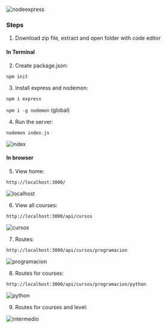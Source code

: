 ![nodeexpress](https://user-images.githubusercontent.com/68760595/211105265-3ad86dc3-0976-4b72-a9ab-fec464e56ae4.jpg)


### Steps

1. Download zip file, extract and open folder with code editor

#### In Terminal

2. Create package.json:

`npm init`

3. Install express and nodemon:

`npm i express`

`npm i -g nodemon` (global)

4. Run the server:

`nodemon index.js`

![index](https://user-images.githubusercontent.com/68760595/211103028-d1784c57-c84f-4a88-98c4-9212ab23e8c4.JPG)

#### In browser

5. View home:

`http://localhost:3000/`

![localhost](https://user-images.githubusercontent.com/68760595/211102210-30d20cb1-2838-4dc5-a451-e0a0325529d4.JPG)

6. View all courses:

`http://localhost:3000/api/cursos`

![cursos](https://user-images.githubusercontent.com/68760595/211103423-1e995e88-087a-4ae8-a9cf-42f6e8817ff8.JPG)


7. Routes:

`http://localhost:3000/api/cursos/programacion`

![programacion](https://user-images.githubusercontent.com/68760595/211103863-689d6dab-39ce-4795-bdd6-8b95417386a4.JPG)

8. Routes for courses:

`http://localhost:3000/api/cursos/programacion/python`

![python](https://user-images.githubusercontent.com/68760595/211104191-82f908ef-ea98-4e06-81cb-b488039557d4.JPG)

9. Routes for courses and level:

![intermedio](https://user-images.githubusercontent.com/68760595/211104483-910f1b59-fd3a-4c53-bf7f-4cb62fad1669.JPG)

